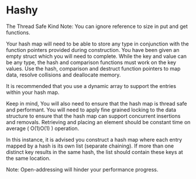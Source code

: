 # Hashy

The Thread Safe Kind
Note: You can ignore reference to size in put and get functions.

Your hash map will need to be able to store any type in conjunction with the function pointers provided during construction. You have been given an empty struct which you will need to complete. While the key and value can be any type, the hash and comparison functions must work on the key values. Use the hash, comparison and destruct function pointers to map data, resolve collisions and deallocate memory.

It is recommended that you use a dynamic array to support the entries within your hash map.

Keep in mind, You will also need to ensure that the hash map is thread safe and performant. You will need to apply fine grained locking to the data structure to ensure that the hash map can support concurrent insertions and removals. Retrieving and placing an element should be constant time on average ( O(1)O(1) ) operation.

In this instance, it is advised you construct a hash map where each entry mapped by a hash is its own list (separate chaining). If more than one distinct key results in the same hash, the list should contain these keys at the same location.

Note: Open-addressing will hinder your performance progress.
